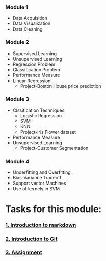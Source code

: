 ### **Module 1**

- Data Acquisition
- Data Visualization
- Data Cleaning

### **Module 2**

- Supervised Learning
- Unsupervised Learning
- Regression Problem
- Classification Problem
- Performance Measure
- Linear Regression
	- Project-Boston House price prediction

### **Module 3**
- Clssification Techniques
	- Logistic Regression
	- SVM
	- KNN 
	- Project-Iris Flower dataset
- Performance Measure
- Unsupervised Learning
	- Project-Customer Segmentation

###  **Module 4**
- Underfitting and Overfitting
- Bias-Variance Tradeoff
- Support vector Machines
- Use of kernels in SVM


# Tasks for this module:

### [1. Introduction to markdown](Part1-markdown.md)

### [2. Introduction to Git](Part2-git.md)

### [3. Assignment](Part4-ass.md)
